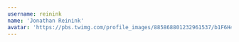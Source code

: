 ```yaml
---
username: reinink
name: 'Jonathan Reinink'
avatar: 'https://pbs.twimg.com/profile_images/885868801232961537/b1F6H4KC_normal.jpg'
---
```


